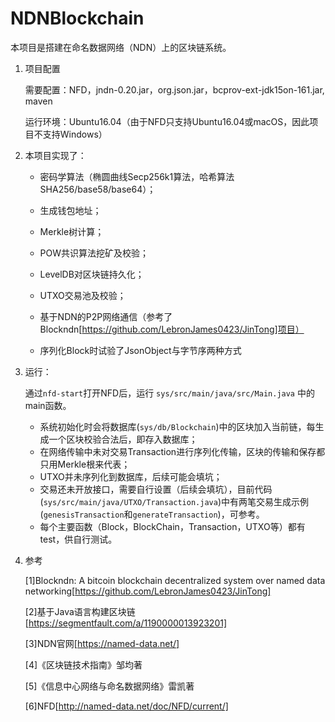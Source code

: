 # NDNBlockchain

本项目是搭建在命名数据网络（NDN）上的区块链系统。

1. 项目配置

   需要配置：NFD，jndn-0.20.jar，org.json.jar，bcprov-ext-jdk15on-161.jar, maven

   运行环境：Ubuntu16.04（由于NFD只支持Ubuntu16.04或macOS，因此项目不支持Windows）

2. 本项目实现了：

   - 密码学算法（椭圆曲线Secp256k1算法，哈希算法SHA256/base58/base64）；

   - 生成钱包地址；
   - Merkle树计算；
   - POW共识算法挖矿及校验；
   - LevelDB对区块链持久化；
   - UTXO交易池及校验；
   - 基于NDN的P2P网络通信（参考了Blockndn[https://github.com/LebronJames0423/JinTong]项目）
   - 序列化Block时试验了JsonObject与字节序两种方式

3. 运行：

   通过`nfd-start`打开NFD后，运行 `sys/src/main/java/src/Main.java` 中的main函数。

   - 系统初始化时会将数据库(`sys/db/Blockchain`)中的区块加入当前链，每生成一个区块校验合法后，即存入数据库；
   - 在网络传输中未对交易Transaction进行序列化传输，区块的传输和保存都只用Merkle根来代表；
   - UTXO并未序列化到数据库，后续可能会填坑；
   - 交易还未开放接口，需要自行设置（后续会填坑），目前代码(`sys/src/main/java/UTXO/Transaction.java`)中有两笔交易生成示例(`genesisTransaction`和`generateTransaction`)，可参考。
   - 每个主要函数（Block，BlockChain，Transaction，UTXO等）都有test，供自行测试。

4. 参考

   [1]Blockndn: A bitcoin blockchain decentralized system over named data networking[https://github.com/LebronJames0423/JinTong]

   [2]基于Java语言构建区块链[https://segmentfault.com/a/1190000013923201]

   [3]NDN官网[https://named-data.net/]

   [4]《区块链技术指南》邹均著

   [5]《信息中心网络与命名数据网络》雷凯著

   [6]NFD[http://named-data.net/doc/NFD/current/]
